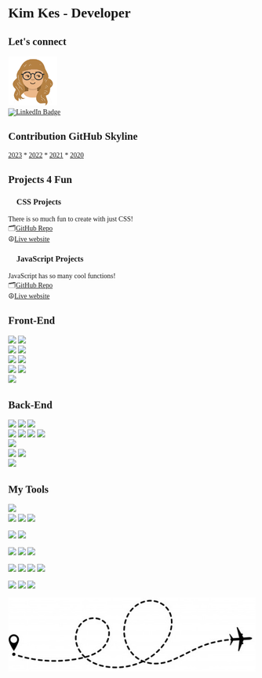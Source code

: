 <span style="font-family: 'Lucida Console';">

# Kim Kes - Developer
  
## Let's connect
<a href="[](https://www.linkedin.com/in/kim-kes/?locale=nl_NL)">
  <img src="avataaars.png" width="100" height="100"><br>
</a>
<a href="[](https://www.linkedin.com/in/kim-kes/?locale=nl_NL)">
   <img src="https://img.shields.io/badge/LinkedIn-blue?style=for-the-badge&logo=linkedin&logoColor=white" alt="LinkedIn Badge"/>
</a>
  
## Contribution GitHub Skyline

[2023](https://skyline.github.com/kimkesdev/2023) *
[2022](https://skyline.github.com/kimkesdev/2022) *
[2021](https://skyline.github.com/kimkesdev/2021) *
[2020](https://skyline.github.com/kimkesdev/2020)
   

## Projects 4 Fun

### 🎨 CSS Projects
There is so much fun to create with just CSS! <br>
🗂️[GitHub Repo](https://github.com/kimkesdev/css-projects)<br>
☮️[Live website](https://kimkesdev.github.io/css-projects/)

### 📑 JavaScript Projects
JavaScript has so many cool functions!<br>
🗂️[GitHub Repo](https://github.com/kimkesdev/javascript-projects)<br>
☮️[Live website](https://kimkesdev.github.io/javascript-projects/)

## Front-End   
![](https://camo.githubusercontent.com/d2da7e7ec8424780720101d4853c64dffb81dc69dfdd25a0ce88cdb3848bbc6f/68747470733a2f2f696d672e736869656c64732e696f2f7374617469632f76313f7374796c653d666f722d7468652d6261646765266d6573736167653d48544d4c3526636f6c6f723d453334463236266c6f676f3d48544d4c35266c6f676f436f6c6f723d464646464646266c6162656c3d)
![](https://img.shields.io/badge/css3-%231572B6.svg?style=for-the-badge&logo=css3&logoColor=white"/) 
<br>
![](https://img.shields.io/badge/bootstrap-%23563D7C.svg?style=for-the-badge&logo=bootstrap&logoColor=white"/)
![](https://img.shields.io/badge/-materialize--css-ff69b4?style=for-the-badge&logo=materialize--css&logoColor=white"/)
<br>
![](https://img.shields.io/badge/javascript-%23323330.svg?style=for-the-badge&logo=javascript&logoColor=%23F7DF1E"/)
![](https://img.shields.io/badge/jquery-%230769AD.svg?style=for-the-badge&logo=jquery&logoColor=white"/)
<br>
![](https://img.shields.io/badge/php-%23777BB4.svg?style=for-the-badge&logo=php&logoColor=white)
![](https://img.shields.io/badge/-Jekyll-9cf?logo=jekyll&style=for-the-badge)
<br>
![](https://img.shields.io/badge/-wordpress-blue?logo=wordpress&style=for-the-badge)

## Back-End
![](https://img.shields.io/badge/python-%2314354C.svg?style=for-the-badge&logo=python&logoColor=white"/)
![](https://img.shields.io/badge/django-%23092E20.svg?style=for-the-badge&logo=django&logoColor=white")
![](https://img.shields.io/badge/flask-%23000.svg?style=for-the-badge&logo=flask&logoColor=white"/)
<br>
![](https://img.shields.io/badge/MongoDB-%234ea94b.svg?style=for-the-badge&logo=mongodb&logoColor=white"/)
![](https://img.shields.io/badge/mysql-%2300f.svg?style=for-the-badge&logo=mysql&logoColor=white"/)
![](https://img.shields.io/badge/Xampp-F37623?style=for-the-badge&logo=xampp&logoColor=white)
![](https://img.shields.io/badge/apache-%23D42029.svg?style=for-the-badge&logo=apache&logoColor=white)
<br>
![](https://img.shields.io/badge/heroku-%23430098.svg?style=for-the-badge&logo=heroku&logoColor=white"/)
<br>
![](https://img.shields.io/badge/Amazon_AWS-232F3E?style=for-the-badge&logo=amazon-aws&logoColor=white"/)
![](https://camo.githubusercontent.com/b746d6462744834717458ce434499b440b2614401b2f9dd351776482958dbc64/68747470733a2f2f696d672e736869656c64732e696f2f62616467652f5374726970652d3637373265353f6c6f676f3d737472697065266c6f676f436f6c6f723d666666666666267374796c653d666f722d7468652d6261646765)
<br>
![](https://img.shields.io/badge/-npm-red?logo=npm&style=for-the-badge)
  
## My Tools
![](https://img.shields.io/badge/Visual_Studio_Code-0078D4?style=for-the-badge&logo=visual%20studio%20code&logoColor=white"/)
<br>
![](https://camo.githubusercontent.com/42acc7ee3a18313a065e672e0835729edf3361dedb045d6c3cf8821fe30a1c2d/68747470733a2f2f696d672e736869656c64732e696f2f7374617469632f76313f7374796c653d666f722d7468652d6261646765266d6573736167653d47697426636f6c6f723d463035303332266c6f676f3d476974266c6f676f436f6c6f723d464646464646266c6162656c3d)
![](https://img.shields.io/badge/github-%23121011.svg?style=for-the-badge&logo=github&logoColor=white"/)
![](https://img.shields.io/badge/gitlab-%23181717.svg?style=for-the-badge&logo=gitlab&logoColor=white"/)
  
![](https://img.shields.io/badge/Trello-%23026AA7.svg?style=for-the-badge&logo=Trello&logoColor=white)
![](https://img.shields.io/badge/Slack-4A154B?style=for-the-badge&logo=slack&logoColor=white"/)

![](https://img.shields.io/badge/-atlassian-blue?logo=atlassian&style=for-the-badge)
![](https://img.shields.io/badge/-teamleader-2c2f56?logo=teamleader&style=for-the-badge)
![](https://img.shields.io/badge/jira-%230A0FFF.svg?style=for-the-badge&logo=jira&logoColor=white)  
  
![](https://img.shields.io/badge/-termius-141729?logo=termius&style=for-the-badge)
![](https://img.shields.io/badge/-phpstorm-green?logo=phpstorm&style=for-the-badge)
![](https://img.shields.io/badge/-filezilla-red?logo=filezilla&style=for-the-badge)
![](https://img.shields.io/badge/apache-%23D42029.svg?style=for-the-badge&logo=apache&logoColor=white)  

![](https://camo.githubusercontent.com/a0e17e3c41abff3e7abb85b7df8b9fa42794c7df939eb6ed01f970c8677ad7a0/68747470733a2f2f696d672e736869656c64732e696f2f7374617469632f76313f7374796c653d666f722d7468652d6261646765266d6573736167653d4669676d6126636f6c6f723d463234453145266c6f676f3d4669676d61266c6f676f436f6c6f723d464646464646266c6162656c3d)
![](https://camo.githubusercontent.com/e568135c48076049e77541a1f9bef6ee1c9a08bde37c8a6efb7e3cde3410c698/68747470733a2f2f696d672e736869656c64732e696f2f7374617469632f76313f7374796c653d666f722d7468652d6261646765266d6573736167653d43616e766126636f6c6f723d323232323232266c6f676f3d43616e7661266c6f676f436f6c6f723d303043344343266c6162656c3d)
![](https://img.shields.io/badge/invision-FF3366?style=for-the-badge&logo=invision&logoColor=white)  

![](plane-line.jpg)
</span>
